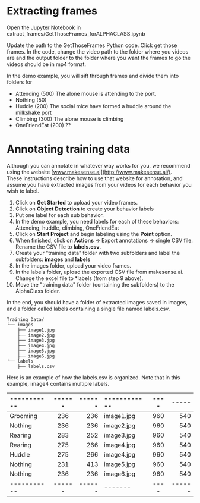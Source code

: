 # Extracting frames

Open the Jupyter Notebook in extract_frames/GetThoseFrames_forALPHACLASS.ipynb
 
Update the path to the GetThoseFrames Python code.
Click get those frames.
In the code, change the video path to the folder where you videos are and the output folder to the folder where you want the frames to go the videos should be in mp4 format.

In the demo example, you will sift through frames and divide them into folders for
- Attending (500)  The alone mouse is attending to the port.
- Nothing (50)  
- Huddle (200)  The social mice have formed a huddle around the milkshake port
- Climbing (300)  The alone mouse is climbing
- OneFriendEat (200)  ??


# Annotating training data

Although you can annotate in whatever way works for you, we recommend using the website [www.makesense.ai](http://www.makesense.ai/).  
These instructions describe how to use that website for annotation, and assume you have extracted images from your videos for each behavior you wish to label.

1. Click on **Get Started** to upload your video frames.
3. Click on **Object Detection** to create your behavior labels
5. Put one label for each sub behavior.
6. In the demo example, you need labels for each of these behaviors: Attending, huddle, climbing, OneFriendEat
7. Click on **Start Project** and begin labeling using the **Point** option.
8. When finished, click on **Actions** → Export annotations → single CSV file.  Rename the CSV file to **labels.csv**.
10. Create your "training data" folder with two subfolders and label the subfolders: **images** and **labels**
11. In the images folder, upload your video frames.
12. In the labels folder, upload the exported CSV file from makesense.ai. Change the excel file to *labels (from step 9 above).
13. Move the "training data" folder (containing the subfolders) to the AlphaClass folder.


In the end, you should have a folder of extracted images saved in images, and a folder called labels containing a single file named labels.csv.
```
Training_Data/
└── images
    ├── image1.jpg
    ├── image2.jpg
    ├── image3.jpg
    ├── image4.jpg
    ├── image5.jpg
    ├── image6.jpg
└── labels
    ├── labels.csv
```

Here is an example of how the labels.csv is organized.  Note that in this example, image4 contains multiple labels. 

|-----------|------|------|------------|----|-----|
| :--- |     :----: | ---: | :--- | :----: | ---: |
| Grooming  | 	236|	236 | image1.jpg |960|  540  |
| Nothing|	236|	236|	image2.jpg|	960|	540|
| Rearing|	283|	252|	image3.jpg|	960|	540|
| Rearing|	275|	266|	image4.jpg|	960|	540|
| Huddle|	275|	266|	image4.jpg|	960|	540|
| Nothing|	231|	413|	image5.jpg|	960|	540|
| Nothing|	236|	236|	image6.jpg|	960|	540|
|-----------|------|------|-------|----|------|

